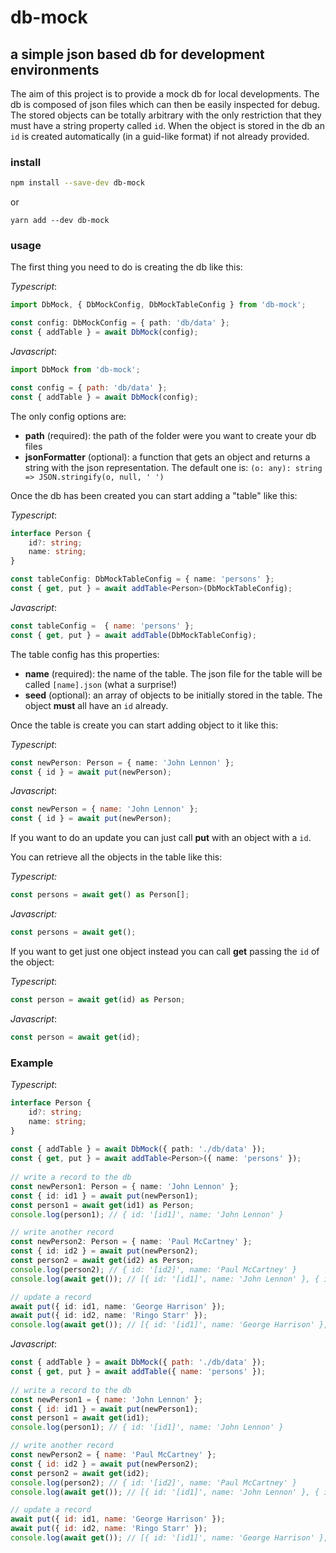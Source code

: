 # db-mock

## a simple json based db for development environments

The aim of this project is to provide a mock db for local developments.
The db is composed of json files which can then be easily inspected for debug.
The stored objects can be totally arbitrary with the only restriction that they must have a string property called `id`.
When the object is stored in the db an `id` is created automatically (in a guid-like format) if not already provided.

### install

```sh
npm install --save-dev db-mock
```
or
```
yarn add --dev db-mock
```

### usage

The first thing you need to do is creating the db like this:

*Typescript*:
```ts
import DbMock, { DbMockConfig, DbMockTableConfig } from 'db-mock';

const config: DbMockConfig = { path: 'db/data' };
const { addTable } = await DbMock(config);
```

*Javascript*:
```js
import DbMock from 'db-mock';

const config = { path: 'db/data' };
const { addTable } = await DbMock(config);
```

The only config options are:
- **path** (required): the path of the folder were you want to create your db files
- **jsonFormatter** (optional): a function that gets an object and returns a string with the json representation. The default one is: `(o: any): string => JSON.stringify(o, null, ' ')`

Once the db has been created you can start adding a "table" like this:

*Typescript*:
```ts
interface Person {
    id?: string;
    name: string;
}

const tableConfig: DbMockTableConfig = { name: 'persons' };
const { get, put } = await addTable<Person>(DbMockTableConfig);
```

*Javascript*:
```js
const tableConfig =  { name: 'persons' };
const { get, put } = await addTable(DbMockTableConfig);
```

The table config has this properties:
- **name** (required): the name of the table. The json file for the table will be called `[name].json` (what a surprise!)
- **seed** (optional): an array of objects to be initially stored in the table. The object **must** all have an `id` already.

Once the table is create you can start adding object to it like this:

*Typescript*:
```ts
const newPerson: Person = { name: 'John Lennon' };
const { id } = await put(newPerson);
```

*Javascript*:
```js
const newPerson = { name: 'John Lennon' };
const { id } = await put(newPerson); 
```

If you want to do an update you can just call **put** with an object with a `id`.

You can retrieve all the objects in the table like this:

*Typescript:*
```ts
const persons = await get() as Person[];
```

*Javascript:*
```js
const persons = await get();
```

If you want to get just one object instead you can call **get** passing the `id` of the object:

*Typescript*:
```ts
const person = await get(id) as Person;
```

*Javascript*:
```js
const person = await get(id);
```

### Example

*Typescript*:

```ts
interface Person {
    id?: string;
    name: string;
}
    
const { addTable } = await DbMock({ path: './db/data' });
const { get, put } = await addTable<Person>({ name: 'persons' });
    
// write a record to the db
const newPerson1: Person = { name: 'John Lennon' };
const { id: id1 } = await put(newPerson1);
const person1 = await get(id1) as Person;
console.log(person1); // { id: '[id1]', name: 'John Lennon' }

// write another record
const newPerson2: Person = { name: 'Paul McCartney' };
const { id: id2 } = await put(newPerson2);
const person2 = await get(id2) as Person;
console.log(person2); // { id: '[id2]', name: 'Paul McCartney' }
console.log(await get()); // [{ id: '[id1]', name: 'John Lennon' }, { id: '[id2]', name: 'Paul McCartney' }]

// update a record
await put({ id: id1, name: 'George Harrison' });
await put({ id: id2, name: 'Ringo Starr' });
console.log(await get()); // [{ id: '[id1]', name: 'George Harrison' }, { id: '[id2]', name: 'Ringo Starr' }]
```

*Javascript*:
```js
const { addTable } = await DbMock({ path: './db/data' });
const { get, put } = await addTable({ name: 'persons' });
    
// write a record to the db
const newPerson1 = { name: 'John Lennon' };
const { id: id1 } = await put(newPerson1);
const person1 = await get(id1);
console.log(person1); // { id: '[id1]', name: 'John Lennon' }

// write another record
const newPerson2 = { name: 'Paul McCartney' };
const { id: id2 } = await put(newPerson2);
const person2 = await get(id2);
console.log(person2); // { id: '[id2]', name: 'Paul McCartney' }
console.log(await get()); // [{ id: '[id1]', name: 'John Lennon' }, { id: '[id2]', name: 'Paul McCartney' }]

// update a record
await put({ id: id1, name: 'George Harrison' });
await put({ id: id2, name: 'Ringo Starr' });
console.log(await get()); // [{ id: '[id1]', name: 'George Harrison' }, { id: '[id2]', name: 'Ringo Starr' }]
```


